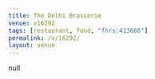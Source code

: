 ```yaml
---
title: The Delhi Brasserie
venue: v16292
tags: [restaurant, food, "fhrs:413666"]
permalink: /v/16292/
layout: venue
---
```

null